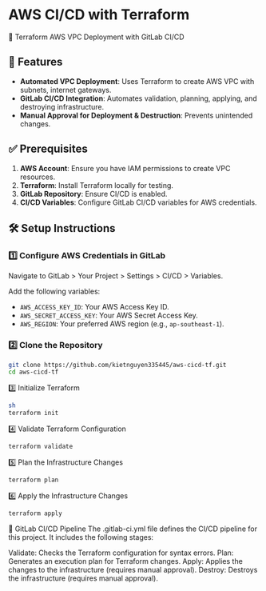 # AWS CI/CD with Terraform

🚀 Terraform AWS VPC Deployment with GitLab CI/CD

## 📌 Features

- **Automated VPC Deployment**: Uses Terraform to create AWS VPC with subnets, internet gateways.
- **GitLab CI/CD Integration**: Automates validation, planning, applying, and destroying infrastructure.
- **Manual Approval for Deployment & Destruction**: Prevents unintended changes.

## ✅ Prerequisites

1. **AWS Account**: Ensure you have IAM permissions to create VPC resources.
2. **Terraform**: Install Terraform locally for testing.
3. **GitLab Repository**: Ensure CI/CD is enabled.
4. **CI/CD Variables**: Configure GitLab CI/CD variables for AWS credentials.

## 🛠 Setup Instructions

### 1️⃣ Configure AWS Credentials in GitLab

Navigate to GitLab > Your Project > Settings > CI/CD > Variables.

Add the following variables:

- `AWS_ACCESS_KEY_ID`: Your AWS Access Key ID.
- `AWS_SECRET_ACCESS_KEY`: Your AWS Secret Access Key.
- `AWS_REGION`: Your preferred AWS region (e.g., `ap-southeast-1`).

### 2️⃣ Clone the Repository

```sh
git clone https://github.com/kietnguyen335445/aws-cicd-tf.git
cd aws-cicd-tf
```
3️⃣ Initialize Terraform
```sh
sh
terraform init
```
4️⃣ Validate Terraform Configuration
```sh
terraform validate
```
5️⃣ Plan the Infrastructure Changes
```sh
terraform plan
```
6️⃣ Apply the Infrastructure Changes
```sh
terraform apply
```
📜 GitLab CI/CD Pipeline
The .gitlab-ci.yml file defines the CI/CD pipeline for this project. It includes the following stages:

Validate: Checks the Terraform configuration for syntax errors.
Plan: Generates an execution plan for Terraform changes.
Apply: Applies the changes to the infrastructure (requires manual approval).
Destroy: Destroys the infrastructure (requires manual approval).
